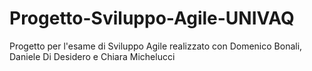 # Progetto-Sviluppo-Agile-UNIVAQ
Progetto per l'esame di Sviluppo Agile realizzato con Domenico Bonali,  Daniele Di Desidero e Chiara Michelucci
